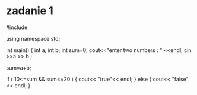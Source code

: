 # zadanie 1

#include <iostream>

using namespace std;

int main()
{
   int a;
   int b;
   int sum=0;
   cout<<"enter two numbers : " <<endl;
   cin  >>a >> b ;

   sum=a+b;

if ( 10<=sum && sum<=20  )
{
    cout<< "true"<< endl;
}
else
{
    cout<< "false" << endl;
}
